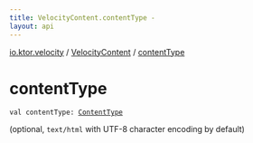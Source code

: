 ```yaml
---
title: VelocityContent.contentType - 
layout: api
---
```


<div class='api-docs-breadcrumbs'><a href="../index.html">io.ktor.velocity</a> / <a href="index.html">VelocityContent</a> / <a href="./content-type.html">contentType</a></div>

# contentType

<div class="signature"><code><span class="keyword">val </span><span class="identifier">contentType</span><span class="symbol">: </span><a href="../../io.ktor.http/-content-type/index.html"><span class="identifier">ContentType</span></a></code></div>

(optional, <code>text/html</code> with UTF-8 character encoding by default)

